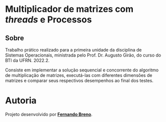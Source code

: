 # Multiplicador de matrizes com _threads_ e Processos

## Sobre

Trabalho prático realizado para a primeira unidade da disciplina de Sistemas Operacionais, ministrada pelo Prof. Dr. Augusto Girão, do curso do BTI da UFRN. 2022.2.

Consiste em implementar a solução sequencial e concorrente do algoritmo de multiplicação de matrizes, executá-las com diferentes dimensões de matrizes e comparar seus respectivos desempenhos ao final dos testes.


# Autoria
Projeto desenvolvido por [**Fernando Breno**](https://github.com/fbreno).